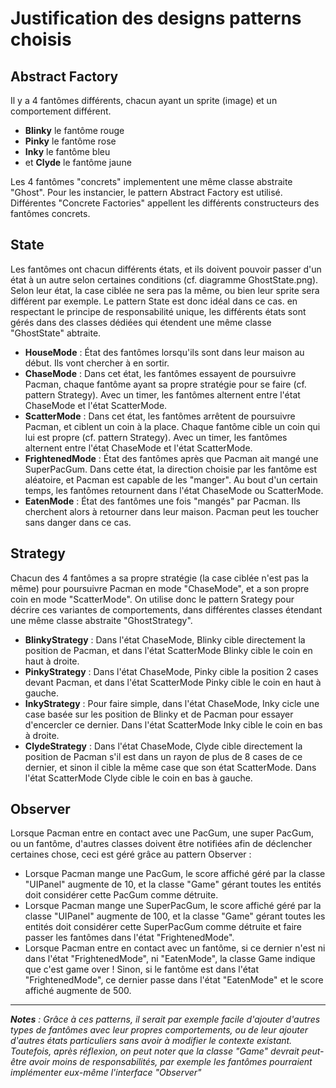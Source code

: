 # Justification des designs patterns choisis
## Abstract Factory
Il y a 4 fantômes différents, chacun ayant un sprite (image) et un comportement différent.
 * **Blinky** le fantôme rouge
 * **Pinky** le fantôme rose
 * **Inky** le fantôme bleu
 * et **Clyde** le fantôme jaune 
 
Les 4 fantômes "concrets" implementent une même classe abstraite "Ghost". Pour les instancier, le pattern Abstract Factory est utilisé. Différentes "Concrete Factories" appellent les différents constructeurs des fantômes concrets.

## State
Les fantômes ont chacun différents états, et ils doivent pouvoir passer d'un état à un autre selon certaines conditions (cf. diagramme GhostState.png). Selon leur état, la case ciblée ne sera pas la même, ou bien leur sprite sera différent par exemple.
Le pattern State est donc idéal dans ce cas. en respectant le principe de responsabilité unique, les différents états sont gérés dans des classes dédiées qui étendent une même classe "GhostState" abtraite.
 * **HouseMode** : État des fantômes lorsqu'ils sont dans leur maison au début. Ils vont chercher à en sortir.
 * **ChaseMode** : Dans cet état, les fantômes essayent de poursuivre Pacman, chaque fantôme ayant sa propre stratégie pour se faire (cf. pattern Strategy). Avec un timer, les fantômes alternent entre l'état ChaseMode et l'état ScatterMode.
 * **ScatterMode** : Dans cet état, les fantômes arrêtent de poursuivre Pacman, et ciblent un coin à la place. Chaque fantôme cible un coin qui lui est propre (cf. pattern Strategy).  Avec un timer, les fantômes alternent entre l'état ChaseMode et l'état ScatterMode.
 * **FrightenedMode** : État des fantômes après que Pacman ait mangé une SuperPacGum. Dans cette état, la direction choisie par les fantôme est aléatoire, et Pacman est capable de les "manger". Au bout d'un certain temps, les fantômes retournent dans l'état ChaseMode ou ScatterMode.
 * **EatenMode** : État des fantômes une fois "mangés" par Pacman. Ils cherchent alors à retourner dans leur maison. Pacman peut les toucher sans danger dans ce cas.

 ## Strategy
 Chacun des 4 fantômes a sa propre stratégie (la case ciblée n'est pas la même) pour poursuivre Pacman en mode "ChaseMode", et a son propre coin en mode "ScatterMode". On utilise donc le pattern Srategy pour décrire ces variantes de comportements, dans différentes classes étendant  une même classe abstraite "GhostStrategy".
 * **BlinkyStrategy** : Dans l'état ChaseMode, Blinky cible directement la position de Pacman, et dans l'état ScatterMode Blinky cible le coin en haut à droite.
 * **PinkyStrategy** : Dans l'état ChaseMode, Pinky cible la position 2 cases devant Pacman, et dans l'état ScatterMode Pinky cible le coin en haut à gauche. 
 * **InkyStrategy** : Pour faire simple, dans l'état ChaseMode, Inky cicle une case basée sur les position de Blinky et de Pacman pour essayer d'encercler ce dernier. Dans l'état ScatterMode Inky cible le coin en bas à droite. 
 * **ClydeStrategy** : Dans l'état ChaseMode, Clyde cible directement la position de Pacman s'il est dans un rayon de plus de 8 cases de ce dernier, et sinon il cible la même case que son état ScatterMode. Dans l'état ScatterMode Clyde cible le coin en bas à gauche. 
 
 ## Observer
 Lorsque Pacman entre en contact avec une PacGum, une super PacGum, ou un fantôme, d'autres classes doivent être notifiées afin de déclencher certaines chose, ceci est géré grâce au pattern Observer :
 * Lorsque Pacman mange une PacGum, le score affiché géré par la classe "UIPanel" augmente de 10, et la classe "Game" gérant toutes les entités doit considérer cette PacGum comme détruite.
 * Lorsque Pacman mange une SuperPacGum, le score affiché géré par la classe "UIPanel" augmente de 100, et la classe "Game" gérant toutes les entités doit considérer cette SuperPacGum comme détruite  et faire passer les fantômes dans l'état "FrightenedMode".
 * Lorsque Pacman entre en contact avec un fantôme, si ce dernier n'est ni dans l'état "FrightenedMode", ni "EatenMode", la classe Game indique que c'est game over ! Sinon, si le fantôme est dans l'état "FrightenedMode", ce dernier passe dans l'état "EatenMode" et le score affiché augmente de 500.
 
_____
 
***Notes*** *:
Grâce à ces patterns, il serait par exemple facile d'ajouter d'autres types de fantômes avec leur propres comportements, ou de leur ajouter d'autres états particuliers sans avoir à modifier le contexte existant. 
Toutefois, après réflexion, on peut noter que la classe "Game" devrait peut-être avoir moins de responsabilités, par exemple les fantômes pourraient implémenter eux-même l'interface "Observer"*
